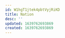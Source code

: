 ```yaml
---
id: W1hgT1jtek4pbtVyjRiKD
title: Nation
desc: ''
updated: 1639762693869
created: 1639762693869
---
```


